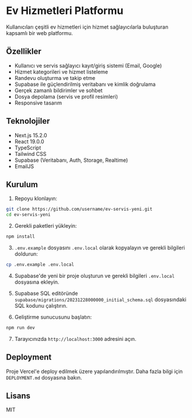 # Ev Hizmetleri Platformu

Kullanıcıları çeşitli ev hizmetleri için hizmet sağlayıcılarla buluşturan kapsamlı bir web platformu.

## Özellikler

- Kullanıcı ve servis sağlayıcı kayıt/giriş sistemi (Email, Google)
- Hizmet kategorileri ve hizmet listeleme
- Randevu oluşturma ve takip etme
- Supabase ile güçlendirilmiş veritabanı ve kimlik doğrulama
- Gerçek zamanlı bildirimler ve sohbet
- Dosya depolama (servis ve profil resimleri)
- Responsive tasarım

## Teknolojiler

- Next.js 15.2.0
- React 19.0.0
- TypeScript
- Tailwind CSS
- Supabase (Veritabanı, Auth, Storage, Realtime)
- EmailJS

## Kurulum

1. Repoyu klonlayın:
```bash
git clone https://github.com/username/ev-servis-yeni.git
cd ev-servis-yeni
```

2. Gerekli paketleri yükleyin:
```bash
npm install
```

3. `.env.example` dosyasını `.env.local` olarak kopyalayın ve gerekli bilgileri doldurun:
```bash
cp .env.example .env.local
```

4. Supabase'de yeni bir proje oluşturun ve gerekli bilgileri `.env.local` dosyasına ekleyin.

5. Supabase SQL editöründe `supabase/migrations/20231228000000_initial_schema.sql` dosyasındaki SQL kodunu çalıştırın.

6. Geliştirme sunucusunu başlatın:
```bash
npm run dev
```

7. Tarayıcınızda `http://localhost:3000` adresini açın.

## Deployment

Proje Vercel'e deploy edilmek üzere yapılandırılmıştır. Daha fazla bilgi için `DEPLOYMENT.md` dosyasına bakın.

## Lisans

MIT
